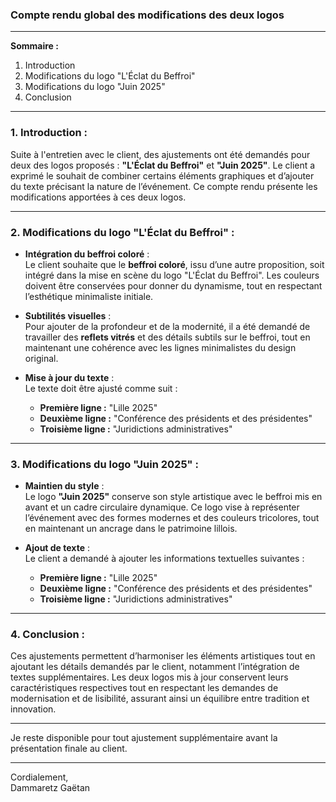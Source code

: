 ### **Compte rendu global des modifications des deux logos**

---

**Sommaire :**

1. Introduction
2. Modifications du logo "L'Éclat du Beffroi"
3. Modifications du logo "Juin 2025"
4. Conclusion

---

### **1. Introduction :**

Suite à l'entretien avec le client, des ajustements ont été demandés pour deux des logos proposés : **"L'Éclat du Beffroi"** et **"Juin 2025"**. Le client a exprimé le souhait de combiner certains éléments graphiques et d’ajouter du texte précisant la nature de l’événement. Ce compte rendu présente les modifications apportées à ces deux logos.

---

### **2. Modifications du logo "L'Éclat du Beffroi" :**

- **Intégration du beffroi coloré** :  
  Le client souhaite que le **beffroi coloré**, issu d’une autre proposition, soit intégré dans la mise en scène du logo "L'Éclat du Beffroi". Les couleurs doivent être conservées pour donner du dynamisme, tout en respectant l’esthétique minimaliste initiale.

- **Subtilités visuelles** :  
  Pour ajouter de la profondeur et de la modernité, il a été demandé de travailler des **reflets vitrés** et des détails subtils sur le beffroi, tout en maintenant une cohérence avec les lignes minimalistes du design original.

- **Mise à jour du texte** :  
  Le texte doit être ajusté comme suit :
  - **Première ligne :** "Lille 2025"
  - **Deuxième ligne :** "Conférence des présidents et des présidentes"
  - **Troisième ligne :** "Juridictions administratives"

---

### **3. Modifications du logo "Juin 2025" :**

- **Maintien du style** :  
  Le logo **"Juin 2025"** conserve son style artistique avec le beffroi mis en avant et un cadre circulaire dynamique. Ce logo vise à représenter l’événement avec des formes modernes et des couleurs tricolores, tout en maintenant un ancrage dans le patrimoine lillois.

- **Ajout de texte** :  
  Le client a demandé à ajouter les informations textuelles suivantes :
  - **Première ligne :** "Lille 2025"
  - **Deuxième ligne :** "Conférence des présidents et des présidentes"
  - **Troisième ligne :** "Juridictions administratives"

---

### **4. Conclusion :**

Ces ajustements permettent d’harmoniser les éléments artistiques tout en ajoutant les détails demandés par le client, notamment l’intégration de textes supplémentaires. Les deux logos mis à jour conservent leurs caractéristiques respectives tout en respectant les demandes de modernisation et de lisibilité, assurant ainsi un équilibre entre tradition et innovation.

---

Je reste disponible pour tout ajustement supplémentaire avant la présentation finale au client.

---

Cordialement,  
Dammaretz Gaëtan
